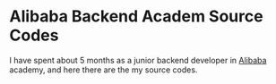 # Alibaba Backend Academ Source Codes
I have spent about 5 months as a junior backend developer in [Alibaba](https://www.alibaba.ir) academy, and here there are the my source codes. 
